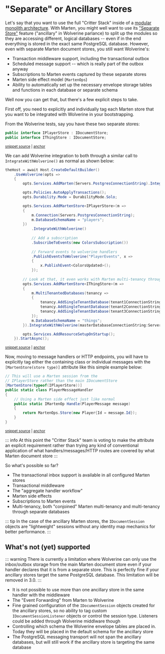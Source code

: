 # "Separate" or Ancillary Stores <Badge type="tip" text="2.13" />

Let's say that you want to use the full "Critter Stack" inside of a [modular monolith architecture](https://jeremydmiller.com/2024/04/01/thoughts-on-modular-monoliths/).
With Marten, you might well want to use its ["Separate Store"](https://martendb.io/configuration/hostbuilder.html#working-with-multiple-marten-databases) feature ("ancillary" in Wolverine parlance) 
to split up the modules so they are accessing different, logical databases 
-- even if in the end everything is stored in the exact same PostgreSQL database. However, 
even with separate Marten document stores, you still want Wolverine's:

* Transaction middleware support, including the transactional outbox
* Scheduled message support -- which is really part of the outbox anyway
* Subscriptions to Marten events captured by these separate stores
* Marten side effect model (`MartenOps`)
* Ability to automatically set up the necessary envelope storage tables and functions in each database or separate schema

Well now you can get that, but there's a few explicit steps to take.

First off, you need to explicitly and individually tag each Marten store that you want to be integrated with Wolverine
in your bootstrapping.

From the Wolverine tests, say you have these two separate stores:

<!-- snippet: sample_separate_marten_stores -->
<a id='snippet-sample_separate_marten_stores'></a>
```cs
public interface IPlayerStore : IDocumentStore;
public interface IThingStore : IDocumentStore;
```
<sup><a href='https://github.com/JasperFx/wolverine/blob/main/src/Persistence/MartenTests/AncillaryStores/bootstrapping_ancillary_marten_stores_with_wolverine.cs#L269-L274' title='Snippet source file'>snippet source</a> | <a href='#snippet-sample_separate_marten_stores' title='Start of snippet'>anchor</a></sup>
<!-- endSnippet -->

We can add Wolverine integration to both through a similar call to `IntegrateWithWolverine()` as normal as shown below:

<!-- snippet: sample_bootstrapping_with_ancillary_marten_stores -->
<a id='snippet-sample_bootstrapping_with_ancillary_marten_stores'></a>
```cs
theHost = await Host.CreateDefaultBuilder()
    .UseWolverine(opts =>
    {
        opts.Services.AddMarten(Servers.PostgresConnectionString).IntegrateWithWolverine();

        opts.Policies.AutoApplyTransactions();
        opts.Durability.Mode = DurabilityMode.Solo;

        opts.Services.AddMartenStore<IPlayerStore>(m =>
        {
            m.Connection(Servers.PostgresConnectionString);
            m.DatabaseSchemaName = "players";
        })
            .IntegrateWithWolverine()
            
            // Add a subscription
            .SubscribeToEvents(new ColorsSubscription())
            
            // Forward events to wolverine handlers
            .PublishEventsToWolverine("PlayerEvents", x =>
            {
                x.PublishEvent<ColorsUpdated>();
            });
        
        // Look at that, it even works with Marten multi-tenancy through separate databases!
        opts.Services.AddMartenStore<IThingStore>(m =>
        {
            m.MultiTenantedDatabases(tenancy =>
            {
                tenancy.AddSingleTenantDatabase(tenant1ConnectionString, "tenant1");
                tenancy.AddSingleTenantDatabase(tenant2ConnectionString, "tenant2");
                tenancy.AddSingleTenantDatabase(tenant3ConnectionString, "tenant3");
            });
            m.DatabaseSchemaName = "things";
        }).IntegrateWithWolverine(masterDatabaseConnectionString:Servers.PostgresConnectionString);

        opts.Services.AddResourceSetupOnStartup();
    }).StartAsync();
```
<sup><a href='https://github.com/JasperFx/wolverine/blob/main/src/Persistence/MartenTests/AncillaryStores/bootstrapping_ancillary_marten_stores_with_wolverine.cs#L79-L120' title='Snippet source file'>snippet source</a> | <a href='#snippet-sample_bootstrapping_with_ancillary_marten_stores' title='Start of snippet'>anchor</a></sup>
<!-- endSnippet -->

Now, moving to message handlers or HTTP endpoints, you will have to explicitly tag either the containing class or
individual messages with the `[MartenStore(store type)]` attribute like this simple example below:

<!-- snippet: sample_PlayerMessageHandler -->
<a id='snippet-sample_playermessagehandler'></a>
```cs
// This will use a Marten session from the
// IPlayerStore rather than the main IDocumentStore
[MartenStore(typeof(IPlayerStore))]
public static class PlayerMessageHandler
{
    // Using a Marten side effect just like normal
    public static IMartenOp Handle(PlayerMessage message)
    {
        return MartenOps.Store(new Player{Id = message.Id});
    }
}
```
<sup><a href='https://github.com/JasperFx/wolverine/blob/main/src/Persistence/MartenTests/AncillaryStores/bootstrapping_ancillary_marten_stores_with_wolverine.cs#L253-L267' title='Snippet source file'>snippet source</a> | <a href='#snippet-sample_playermessagehandler' title='Start of snippet'>anchor</a></sup>
<!-- endSnippet -->

::: info
At this point the "Critter Stack" team is voting to make the attribute an explicit requirement rather than trying
any kind of conventional application of what handlers/messages/HTTP routes are covered by what Marten document store
:::

So what's possible so far?

* The transactional inbox support is available in all configured Marten stores
* Transactional middleware
* The "aggregate handler workflow"
* Marten side effects
* Subscriptions to Marten events
* Multi-tenancy, both "conjoined" Marten multi-tenancy and multi-tenancy through separate databases

::: tip
In the case of the ancillary Marten stores, the `IDocumentSession` objects are "lightweight" sessions without
any identity map mechanics for better performance. 
:::

## What's not (yet) supported

::: warning
There is currently a limitation where Wolverine can only use the inbox/outbox storage from the main Marten
document store even if your handler declares that it is from a separate store. This is perfectly fine if your
ancillary stores target the same PostgreSQL database. This limitation will be removed in 3.0.
:::

* It is not possible to use more than one ancillary store in the same handler with the middleware
* The "Event Forwarding" from Marten to Wolverine
* Fine grained configuration of the `IDocumentSession` objects created for the ancillary stores, so no ability to tag
  custom `IDocumentSessionListener` objects or control the session type. Listeners could be added through Wolverine middlware
  though
* Controlling which schema the Wolverine envelope tables are placed in. Today they will be placed in the default schema for
  the ancillary store
* The PostgreSQL messaging transport will not span the ancillary databases, but will still work if the ancillary store is targeting
  the same database



